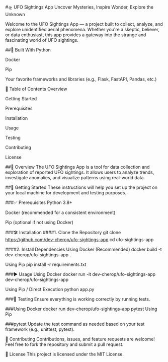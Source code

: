 #🛸 UFO Sightings App
Uncover Mysteries, Inspire Wonder, Explore the Unknown

Welcome to the UFO Sightings App — a project built to collect, analyze, and explore unidentified aerial phenomena. Whether you're a skeptic, believer, or data enthusiast, this app provides a gateway into the strange and fascinating world of UFO sightings.

##🧰 Built With
Python

Docker

Pip

Your favorite frameworks and libraries (e.g., Flask, FastAPI, Pandas, etc.)

📑 Table of Contents
Overview

Getting Started

Prerequisites

Installation

Usage

Testing

Contributing

License

##🌌 Overview
The UFO Sightings App is a tool for data collection and exploration of reported UFO sightings. It allows users to analyze trends, investigate anomalies, and visualize patterns using real-world data.

##🚀 Getting Started
These instructions will help you set up the project on your local machine for development and testing purposes.

###✅ Prerequisites
Python 3.8+

Docker (recommended for a consistent environment)

Pip (optional if not using Docker)

###🛠️ Installation
####1. Clone the Repository
git clone https://github.com/dev-cherop/ufo-sightings-app
cd ufo-sightings-app

####2. Install Dependencies
Using Docker (Recommended)
docker build -t dev-cherop/ufo-sightings-app .

Using Pip
pip install -r requirements.txt

###▶️ Usage
Using Docker
docker run -it dev-cherop/ufo-sightings-app
dev-cherop/ufo-sightings-app 

Using Pip / Direct Execution
python app.py

###🐛 Testing
Ensure everything is working correctly by running tests.

###Using Docker
docker run dev-cherop/ufo-sightings-app pytest
Using Pip

###pytest
Update the test command as needed based on your test framework (e.g., unittest, pytest).

🤝 Contributing
Contributions, issues, and feature requests are welcome!
Feel free to fork the repository and submit a pull request.

📄 License
This project is licensed under the MIT License.



